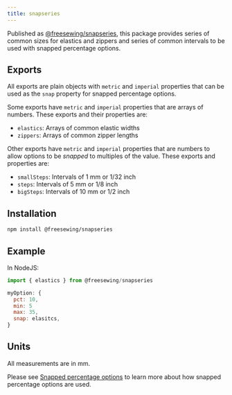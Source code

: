 ```yaml
---
title: snapseries
---
```


Published as [@freesewing/snapseries][1], this package provides series
of common sizes for elastics and zippers and series of common intervals
to be used with snapped percentage options.

## Exports

All exports are plain objects with `metric` and `imperial` properties
that can be used as the `snap` property for snapped percentage options.

Some exports have `metric` and `imperial` properties that are
arrays of numbers.
These exports and their properties are:

- `elastics`: Arrays of common elastic widths
- `zippers`: Arrays of common zipper lengths

Other exports have `metric` and `imperial` properties that are
numbers to allow options to be _snapped_ to multiples of the value.
These exports and properties are:

- `smallSteps`: Intervals of 1 mm or 1/32 inch
- `steps`: Intervals of 5 mm or 1/8 inch
- `bigSteps`: Intervals of 10 mm or 1/2 inch

## Installation

```sh
npm install @freesewing/snapseries
```

## Example

In NodeJS:
```js
import { elastics } from @freesewing/snapseries

myOption: {
  pct: 10,
  min: 5
  max: 35,
  snap: elasitcs,
}
```

## Units

All measurements are in mm.

<Related>

Please see
[Snapped percentage options](/reference/api/part/config/options/pct/snap)
to learn more about how snapped percentage options are used.

</Related>

[1]: https://www.npmjs.com/package/@freesewing/snapseries
